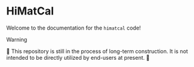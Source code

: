 # HiMatCal

Welcome to the documentation for the `himatcal` code!

> [!WARNING]
> 🚧 This repository is still in the process of long-term construction. It is not intended to be directly utilized by end-users at present. 🚧
